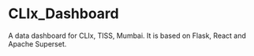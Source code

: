 # CLIx_Dashboard
A data dashboard for CLIx, TISS, Mumbai. It is based on Flask, React and Apache Superset.  
